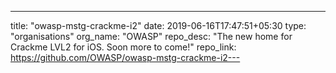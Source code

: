 ---
title: "owasp-mstg-crackme-i2"
date: 2019-06-16T17:47:51+05:30
type: "organisations"
org_name: "OWASP"
repo_desc: "The new home for Crackme LVL2 for iOS. Soon more to come!"
repo_link: https://github.com/OWASP/owasp-mstg-crackme-i2---
